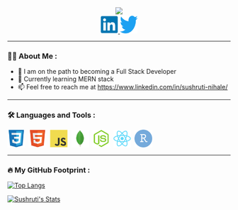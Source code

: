 <div id="container" align="center">
  <div id="header">
    <img src="https://media.giphy.com/media/CNN0wj7wbwX9wRBQ8v/giphy.gif" width="100"/>
  </div>

  <div id="badges">
    <a href="https://www.linkedin.com/in/sushruti-nihale/">
      <img src="https://github.com/devicons/devicon/blob/master/icons/linkedin/linkedin-original.svg"  alt="LinkedIn Badge" width="40"/>
    </a>
    <a href="https://twitter.com/sushruti_nihale">
      <img src="https://github.com/devicons/devicon/blob/master/icons/twitter/twitter-original.svg" alt="Twitter Badge" width="40"/>
    </a>
  </div>

<!--   <img src="https://komarev.com/ghpvc/?username=SushrutiNihale&style=flat-square&color=blue" alt=""/> -->
  
<!--   <h1>
    Hi!
    <img src="https://media.giphy.com/media/hvRJCLFzcasrR4ia7z/giphy.gif" width="30px"/>
  </h1> -->

</div>

---

### :woman_technologist: About Me :
- 🔭 I am on the path to becoming a Full Stack Developer
- 🌱 Currently learning MERN stack 
- 📫 Feel free to reach me at https://www.linkedin.com/in/sushruti-nihale/

---

### :hammer_and_wrench: Languages and Tools :
<div>
  <img src="https://github.com/devicons/devicon/blob/master/icons/css3/css3-original.svg" title="CSS3" alt="CSS3" width="40" height="40"/>&nbsp;
<!--   <img src="https://github.com/devicons/devicon/blob/master/icons/express/express-original.svg" title="Express" alt="Express" width="40" height="40"/>&nbsp; -->
  <img src="https://github.com/devicons/devicon/blob/master/icons/html5/html5-original.svg" title="HTML5" alt="HTML5" width="40" height="40"/>&nbsp;
  <img src="https://github.com/devicons/devicon/blob/master/icons/javascript/javascript-original.svg" title="JS" alt="JS" width="40" height="40"/>&nbsp;
  <img src="https://github.com/devicons/devicon/blob/master/icons/mongodb/mongodb-original.svg" title="MongoDB" alt="MongoDB" width="40" height="40"/>&nbsp;
  <img src="https://github.com/devicons/devicon/blob/master/icons/nodejs/nodejs-original.svg" title="NodeJS" alt="NodeJS" width="40" height="40"/>&nbsp;
  <img src="https://github.com/devicons/devicon/blob/master/icons/react/react-original.svg" title="React" alt="React" width="40" height="40"/>&nbsp;
  <img src="https://github.com/devicons/devicon/blob/master/icons/rstudio/rstudio-original.svg" title="RStudio" alt="RStudio" width="40" height="40"/>&nbsp;
</div>

---

### :fire: My GitHub Footprint :
<!-- [![GitHub Streak](http://github-readme-streak-stats.herokuapp.com?user=SushrutiNihale&theme=dark&background=000000)](https://git.io/streak-stats)
<br> -->
[![Top Langs](https://github-readme-stats.vercel.app/api/top-langs/?username=SushrutiNihale&layout=compact&theme=vision-friendly-dark)](https://github.com/anuraghazra/github-readme-stats)

[![Sushruti's Stats](https://github-readme-stats.vercel.app/api?username=SushrutiNihale&theme=highcontrast&hide_rank=1&show_icons=1&count_private=1&hide=stars,issues&disable_animations=1)](https://github.com/anuraghazra/github-readme-stats)

<!-- ---

### :writing_hand: Blog Posts : -->

<!--
**SushrutiNihale/SushrutiNihale** is a ✨ _special_ ✨ repository because its `README.md` (this file) appears on your GitHub profile.

Here are some ideas to get you started:

- 🔭 I’m currently working on ...
- 🌱 I’m currently learning ...
- 👯 I’m looking to collaborate on ...
- 🤔 I’m looking for help with ...
- 💬 Ask me about ...
- 📫 How to reach me: ...
- 😄 Pronouns: ...
- ⚡ Fun fact: ...
-->

